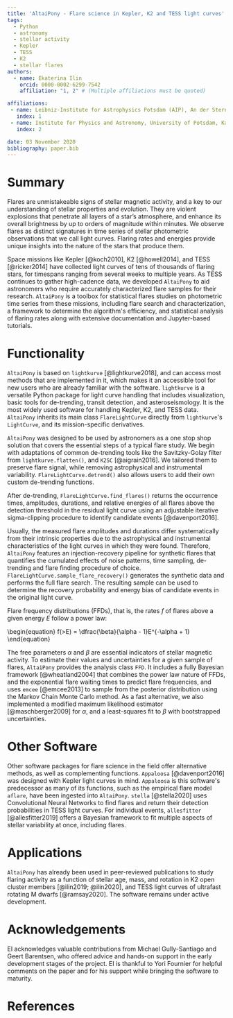 ```yaml
---
title: 'AltaiPony - Flare science in Kepler, K2 and TESS light curves'
tags:
  - Python
  - astronomy
  - stellar activity
  - Kepler
  - TESS
  - K2
  - stellar flares
authors:
  - name: Ekaterina Ilin
    orcid: 0000-0002-6299-7542
    affiliation: "1, 2" # (Multiple affiliations must be quoted)

affiliations:
 - name: Leibniz-Institute for Astrophysics Potsdam (AIP), An der Sternwarte 16, 14482 Potsdam, Germany
   index: 1
 - name: Institute for Physics and Astronomy, University of Potsdam, Karl-Liebknecht-Str. 24/25, 14476 Potsdam, Germany
   index: 2

date: 03 November 2020
bibliography: paper.bib
---
```


# Summary 

Flares are unmistakeable signs of stellar magnetic activity, and a key to our understanding
of stellar properties and evolution. They are violent explosions that penetrate 
all layers of a star’s atmosphere, and enhance its overall
brightness by up to orders of magnitude within minutes. We observe flares as distinct
signatures in time series of stellar photometric observations that we call light curves. 
Flaring rates and energies provide unique insights into the nature of the stars that produce them. 

Space missions like Kepler [@koch2010], K2 [@howell2014], and TESS [@ricker2014] have
 collected light curves of tens of thousands of flaring stars, for timespans ranging from several weeks
to multiple years. As TESS continues to gather high-cadence data, we developed `AltaiPony` to aid
astronomers who require accurately characterized flare samples for their research. 
`AltaiPony` is a toolbox for statistical flares studies on photometric time series from these missions, including flare search 
and characterization, a framework to determine the algorithm's efficiency, and statistical analysis 
of flaring rates along with extensive documentation and Jupyter-based tutorials.

# Functionality

`AltaiPony` is based on `lightkurve` [@lightkurve2018], and can access most 
methods that are implemented in it, which makes it an accessible tool for new 
users who are already familiar with the software. `lightkurve` is a versatile
Python package for light curve handling that includes visualization, basic tools for 
de-trending, transit detection, and asteroseismology. It is the most widely 
used software for handling Kepler, K2, and TESS data. `AltaiPony` inherits its main
class `FlareLightCurve` directly from `lightkurve`'s `LightCurve`, and its mission-specific
derivatives.

`AltaiPony` was designed to be used by astronomers as a one stop shop 
solution that covers the essential steps of a typical flare study. We begin with
adaptations of common de-trending tools like the Savitzky-Golay filter
from `lightkurve.flatten()`, and `K2SC` [@aigrain2016]. We tailored them 
to preserve flare signal, while removing astrophysical and instrumental variability. 
`FlareLightCurve.detrend()` also allows users to add their own custom de-trending functions.

After de-trending, `FlareLightCurve.find_flares()` returns the occurrence times, amplitudes, durations, 
and relative energies of all flares above the detection threshold in the residual light curve using an adjustable iterative 
sigma-clipping procedure to identify candidate events [@davenport2016]. 

Usually, the measured flare amplitudes and durations differ systematically from their intrinsic properties 
due to the astrophysical and instrumental characteristics of the light curves in which they were found. 
Therefore, `AltaiPony` features an injection-recovery pipeline for 
synthetic flares that quantifies the cumulated effects
 of noise patterns, time sampling, de-trending and flare finding procedure of choice. 
`FlareLightCurve.sample_flare_recovery()` generates the synthetic data and performs
the full flare search. The resulting sample can be used to determine the recovery 
probability and energy bias of candidate events in the original light curve.

Flare frequency distributions (FFDs), that is, the rates $f$ of flares above a given energy $E$ follow a power law:

\begin{equation}
f(>E) = \dfrac{\beta}{\alpha - 1}E^{-\alpha + 1}
\end{equation}

The free parameters $\alpha$ and $\beta$ are essential indicators of stellar magnetic activity.
 To estimate their values and uncertainties for a given sample
 of flares, `AltaiPony` provides the analysis class `FFD`. It includes a fully Bayesian framework [@wheatland2004] that 
combines the power law nature of FFDs, and the exponential flare waiting times 
to predict flare frequencies, and uses `emcee` [@emcee2013] to sample from the posterior distribution using 
the Markov Chain Monte Carlo method. As a fast alternative, we also implemented a modified maximum likelihood estimator 
[@maschberger2009] for $\alpha$, and a least-squares fit to $\beta$ with 
bootstrapped uncertainties.

# Other Software

Other software packages for flare science in the field offer alternative methods, as well as complementing functions. `Appaloosa` [@davenport2016] was designed with Kepler light curves in mind. `Appaloosa` is this software's predecessor as many of its functions, such as the empirical flare model `aflare`, have been ingested into `AltaiPony`. `stella` [@stella2020] uses Convolutional Neural Networks to find flares and return their detection probabilities in TESS light curves. For individual events, `allesfitter` [@allesfitter2019] offers a Bayesian framework to fit multiple aspects of stellar variability at once, including flares.

# Applications

`AltaiPony` has already been used in peer-reviewed publications to study flaring activity as a function of stellar age, mass, and rotation in K2 open cluster members [@ilin2019; @ilin2020], and TESS light curves of ultrafast rotating M dwarfs [@ramsay2020]. The software remains under active development.

# Acknowledgements

EI acknowledges valuable contributions from Michael Gully-Santiago and Geert Barentsen,
who offered advice and hands-on support in the early development
stages of the project. EI is thankful to Yori Fournier for helpful comments on the paper
and for his support while bringing the software to maturity.

# References
